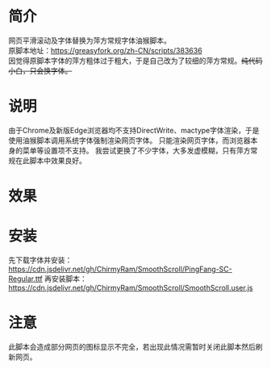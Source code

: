 # 简介
网页平滑滚动及字体替换为萍方常规字体油猴脚本。<br/>
原脚本地址：https://greasyfork.org/zh-CN/scripts/383636<br/>
因觉得原脚本字体的萍方粗体过于粗大，于是自己改为了较细的萍方常规。~~纯代码小白，只会换字体。~~<br/>

# 说明
由于Chrome及新版Edge浏览器均不支持DirectWrite、mactype字体渲染，于是使用油猴脚本调用系统字体强制渲染网页字体。
只能渲染网页字体，而浏览器本身的菜单等设置项不支持。
我尝试更换了不少字体，大多发虚模糊，只有萍方常规在此脚本中效果良好。

# 效果


# 安装
先下载字体并安装：https://cdn.jsdelivr.net/gh/ChirmyRam/SmoothScroll/PingFang-SC-Regular.ttf
再安装脚本：https://cdn.jsdelivr.net/gh/ChirmyRam/SmoothScroll/SmoothScroll.user.js

# 注意
此脚本会造成部分网页的图标显示不完全，若出现此情况需暂时关闭此脚本然后刷新网页。
